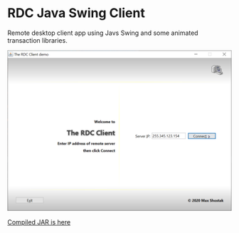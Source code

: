 # RDC Java Swing Client

Remote desktop client app using Javs Swing and some animated transaction libraries.

![RDC Java Swing Cllient](/RDC_Java_Swing_Client.png?raw=true "RDC Java Swing Client")

[Compiled JAR is here](rdc-java-client.zip)
